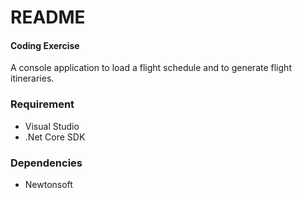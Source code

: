 ﻿# README #

#### Coding Exercise ###

A console application to load a flight schedule and to generate flight itineraries.


### Requirement ###
* Visual Studio 
* .Net Core SDK

### Dependencies ###
* Newtonsoft